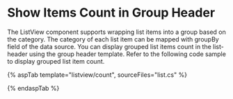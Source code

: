 # Show Items Count in Group Header

The ListView component supports wrapping list items into a group based on the category. The category of each list item can
be mapped with groupBy field of the data source. You can display grouped list items count in the list-header using the group
header template. Refer to the following code sample to display grouped list item count.

{% aspTab template="listview/count", sourceFiles="list.cs" %}

{% endaspTab %}